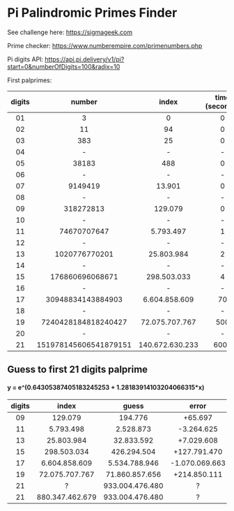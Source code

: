 # Pi Palindromic Primes Finder

See challenge here: https://sigmageek.com

Prime checker: https://www.numberempire.com/primenumbers.php

Pi digits API: https://api.pi.delivery/v1/pi?start=0&numberOfDigits=100&radix=10

First palprimes:

| digits | number                | index           | time (seconds) |
|:------:|:---------------------:|:---------------:|:--------------:|
| 01     | 3                     | 0               | 0              |
| 02     | 11                    | 94              | 0              |
| 03     | 383                   | 25              | 0              |
| 04     | -                     | -               | -              |
| 05     | 38183                 | 488             | 0              |
| 06     | -                     | -               | -              |
| 07     | 9149419               | 13.901          | 0              |
| 08     | -                     | -               | -              |
| 09     | 318272813             | 129.079         | 0              |
| 10     | -                     | -               | -              |
| 11     | 74670707647           | 5.793.497       | 1              |
| 12     | -                     | -               | -              |
| 13     | 1020776770201         | 25.803.984      | 2              |
| 14     | -                     | -               | -              |
| 15     | 176860696068671       | 298.503.033     | 4              |
| 16     | -                     | -               | -              |
| 17     | 30948834143884903     | 6.604.858.609   | 70             |
| 18     | -                     | -               | -              |
| 19     | 7240428184818240427   | 72.075.707.767  | 500            |
| 20     | -                     | -               | -              |
| 21     | 151978145606541879151 | 140.672.630.233 | 6000           |

## Guess to first 21 digits palprime

#### y = e^(0.64305387405183245253 + 1.28183914103204066315*x)

| digits | index           | guess             | error           | error |
|:------:|:---------------:|:-----------------:|:---------------:|:-----:|
| 09     | 129.079         | 194.776           | +65.697         | +51%  |
| 11     | 5.793.498       | 2.528.873         | -3.264.625      | -56%  |
| 13     | 25.803.984      | 32.833.592        | +7.029.608      | +27%  |
| 15     | 298.503.034     | 426.294.504       | +127.791.470    | +43%  |
| 17     | 6.604.858.609   | 5.534.788.946     | -1.070.069.663  | -16%  |
| 19     | 72.075.707.767  | 71.860.857.656    | +214.850.111    | +0.3% |
| 21     | ?               | 933.004.476.480   | ?               | ?     |
| 21     | 880.347.462.679 | 933.004.476.480   | ?               | ?     |





